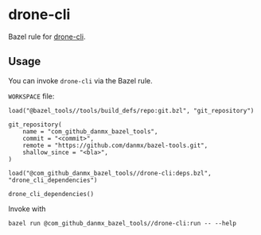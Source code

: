 # drone-cli

Bazel rule for [drone-cli](https://github.com/drone/drone-cli).

## Usage

You can invoke `drone-cli` via the Bazel rule.

`WORKSPACE` file:

```bzl
load("@bazel_tools//tools/build_defs/repo:git.bzl", "git_repository")

git_repository(
    name = "com_github_danmx_bazel_tools",
    commit = "<commit>",
    remote = "https://github.com/danmx/bazel-tools.git",
    shallow_since = "<bla>",
)

load("@com_github_danmx_bazel_tools//drone-cli:deps.bzl", "drone_cli_dependencies")

drone_cli_dependencies()
```

Invoke with

```console
bazel run @com_github_danmx_bazel_tools//drone-cli:run -- --help
```
